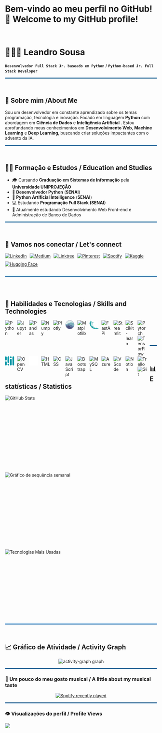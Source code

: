 # Bem-vindo ao meu perfil no GitHub! 👋 Welcome to my GitHub profile!
<br>

# 👩🏻‍💻 Leandro Sousa

**`Desenvolvedor Full Stack Jr. baseado em Python`** / **`Python-based Jr. Full Stack Developer`**

<hr style="border: 1px solid #0078d4;"/>

<br>

## 🚀 Sobre mim /About Me

Sou um desenvolvedor em constante aprendizado sobre os temas programação, tecnologia e inovação. Focado em linguagem **Python** com abordagem em  **Ciência de Dados** e **Inteligência Artificial** . Estou aprofundando meus conhecimentos em **Desenvolvimento Web**, **Machine Learning** e **Deep Learning**, buscando criar soluções impactantes com o advento da IA.

<hr style="border: 1px solid #0078d4;"/>

<br>

## 👩‍💻 Formação e Estudos / Education and Studies
- 🎓 Cursando **Graduação em Sistemas de Informação** pela **Universidade UNIPROJEÇÃO**
- 🤖 **Desenvolvedor Python** (**SENAI**)
- 🧠 **Python Artificial Intelligence**  (**SENAI**)
- 💻 Estudando **Programação Full Stack (SENAI)**
- 🌱 Atualmente estudando Desenvolvimento Web Front-end e Administração de Banco de Dados

<hr style="border: 1px solid #0078d4;"/>

<br>

## 🔗 Vamos nos conectar / Let's connect

<div style="display: flex; gap: 10px; align-items: center; flex-wrap: wrap; margin-bottom: 20px;">
    <a href="https://linkedin.com/in/seu-perfil" target="_blank">
        <img 
            src="https://img.shields.io/badge/linkedin-%230077B5.svg?style=for-the-badge&logo=linkedin&logoColor=white" alt="LinkedIn" />
    </a>
    <a href="https://medium.com/@seu-usuario" target="_blank">
        <img 
            src="https://img.shields.io/badge/Medium-12100E?style=for-the-badge&logo=medium&logoColor=white" alt="Medium" />
    </a>
    <a href="https://linktr.ee/seu-usuario" target="_blank">
        <img 
            src="https://img.shields.io/badge/linktree-1de9b6?style=for-the-badge&logo=linktree&logoColor=white" alt="Linktree" />
    </a>
    <a href="https://pinterest.com/seu-usuario" target="_blank">
        <img 
            src="https://img.shields.io/badge/Pinterest-%23E60023.svg?style=for-the-badge&logo=Pinterest&logoColor=white" alt="Pinterest" />
    </a>
    <a href="https://spotify.com/seu-usuario" target="_blank">
        <img 
            src="https://img.shields.io/badge/Spotify-1ED760?style=for-the-badge&logo=spotify&logoColor=white" alt="Spotify" />
    </a>
    <a href="https://kaggle.com/seu-usuario" target="_blank">
        <img 
            src="https://img.shields.io/badge/Kaggle-20BEFF?logo=kaggle&logoColor=black&style=for-the-badge" height="30" alt="Kaggle" />
    </a>
    <a href="https://huggingface.co/seu-usuario" target="_blank">
        <img 
            src="https://img.shields.io/badge/HuggingFace-%23FFAE00.svg?style=for-the-badge&logo=huggingface&logoColor=black" 
            height="30" alt="Hugging Face" 
        />
    </a>
</div>

<hr style="border: 1px solid #0078d4; margin-top: 30px; margin-bottom: 30px;" />

<br>

## 🔧 Habilidades e Tecnologias / Skills and Technologies

<div>
    <a href="https://www.python.org/doc/" target="_blank">
        <img
            align="left"
            alt="Python" 
            title="Python"
            width="30px" 
            style="padding-right: 10px;" 
            src="https://cdn.jsdelivr.net/gh/devicons/devicon@latest/icons/python/python-original.svg" 
        />
    </a>
    <a href="https://jupyter.org/" target="_blank">
        <img
            align="left"
            alt="Jupyter" 
            title="Jupyter"
            width="30px" 
            style="padding-right: 10px;" 
            src="https://cdn.jsdelivr.net/gh/devicons/devicon@latest/icons/jupyter/jupyter-original.svg" 
        />
    </a>
    <a href="https://pandas.pydata.org/docs/" target="_blank">
        <img
            align="left"
            alt="Pandas"
            title="Pandas"
            width="30px" 
            style="padding-right: 10px;" 
            src="https://cdn.jsdelivr.net/gh/devicons/devicon@latest/icons/pandas/pandas-original.svg" 
        />
    </a>
    <a href="https://numpy.org/doc/" target="_blank">
        <img
            align="left"
            alt="Numpy" 
            title="Numpy"
            width="30px"
            style="padding-right: 10px;" 
            src="https://cdn.jsdelivr.net/gh/devicons/devicon@latest/icons/numpy/numpy-original.svg" 
        />
    </a>
    <a href="https://plotly.com/" target="_blank">
        <img
            align="left"
            alt="Plotly" 
            title="Plotly"
            width="30px" 
            style="padding-right: 10px;" 
            src="https://cdn.jsdelivr.net/gh/devicons/devicon@latest/icons/plotly/plotly-original.svg" 
        />
    </a>
    <a href="https://seaborn.pydata.org/" target="_blank">
        <img
            align="left"
            alt="Seaborn" 
            title="Seaborn"
            width="30px" 
            style="padding-right: 10px;" 
            src="img/seaborn.svg"
        />
    </a>
    <a href="https://matplotlib.org/stable/contents.html" target="_blank">
        <img
            align="left"
            alt="Matplotlib" 
            title="Matplotlib"
            width="30px" 
            style="padding-right: 10px;" 
            src="https://cdn.jsdelivr.net/gh/devicons/devicon@latest/icons/matplotlib/matplotlib-original.svg" 
        />
    </a>
    <a href="https://flask.palletsprojects.com/" target="_blank">
        <img
            align="left"
            alt="Flask" 
            title="Flask"
            width="30px" 
            style="padding-right: 10px;"
            src="img/flask-color.svg"
        />
    </a>
    <a href="https://fastapi.tiangolo.com/" target="_blank">
        <img
            align="left"
            alt="FastAPI" 
            title="FastAPI"
            width="30px" 
            style="padding-right: 10px;" 
            src="https://cdn.jsdelivr.net/gh/devicons/devicon@latest/icons/fastapi/fastapi-original.svg" 
        />
    </a>
    <a href="https://docs.streamlit.io/" target="_blank">
        <img
            align="left"
            alt="Streamlit" 
            title="Streamlit"
            width="30px" 
            style="padding-right: 10px;" 
            src="https://cdn.jsdelivr.net/gh/devicons/devicon@latest/icons/streamlit/streamlit-original.svg" 
        />
    </a>
    <a href="https://scikit-learn.org/stable/documentation.html" target="_blank">
        <img
            align="left"
            alt="Scikit-learn" 
            title="Scikit-learn"
            width="30px" 
            style="padding-right: 10px;" 
            src="https://cdn.jsdelivr.net/gh/devicons/devicon@latest/icons/scikitlearn/scikitlearn-original.svg" 
        />
    </a>
    <a href="https://pytorch.org/docs/" target="_blank">
        <img
            align="left"
            alt="Pytorch" 
            title="Pytorch"
            width="30px" 
            style="padding-right: 10px;" 
            src="https://cdn.jsdelivr.net/gh/devicons/devicon@latest/icons/pytorch/pytorch-original.svg" 
        />
    </a>
    <a href="https://www.tensorflow.org/learn" target="_blank">
        <img
            align="left"
            alt="TensorFlow" 
            title="TensorFlow"
            width="30px" 
            style="padding-right: 10px;" 
            src="https://cdn.jsdelivr.net/gh/devicons/devicon@latest/icons/tensorflow/tensorflow-original.svg" 
        />
    </a>
    <a href="https://mediapipe.dev/" target="_blank">
        <img
            align="left"
            alt="MediaPipe" 
            title="MediaPipe"
            width="30px" 
            style="padding-right: 10px;" 
            src="img/mediapipe-color.svg"
        />
    </a>
    <a href="https://docs.opencv.org/4.x/d6/d00/tutorial_py_root.html" target="_blank">
        <img
            align="left"
            alt="OpenCV" 
            title="OpenCV"
            width="30px" 
            style="padding-right: 10px;" 
            src="https://cdn.jsdelivr.net/gh/devicons/devicon@latest/icons/opencv/opencv-original.svg" 
        />
    </a>
    <a href="https://www.markdownguide.org/" target="_blank">
        <img
            align="left"
            alt="Markdown" 
            title="Markdown"
            width="30px" 
            style="padding-right: 10px;"
            src="img/markdown-color.svg"
        />
    </a>
    <a href="https://developer.mozilla.org/en-US/docs/Web/HTML" target="_blank">
        <img 
            align="left"
            alt="HTML"
            title="HTML" 
            width="30px" 
            style="padding-right: 10px;" 
            src="https://cdn.jsdelivr.net/gh/devicons/devicon@latest/icons/html5/html5-original.svg" 
        />
    </a>
    <a href="https://developer.mozilla.org/en-US/docs/Web/CSS" target="_blank">
        <img 
            align="left" 
            alt="CSS" 
            title="CSS"
            width="30px" 
            style="padding-right: 10px;" 
            src="https://cdn.jsdelivr.net/gh/devicons/devicon@latest/icons/css3/css3-original.svg" 
        />
    </a>
    <a href="https://developer.mozilla.org/en-US/docs/Web/JavaScript" target="_blank">
        <img 
            align="left" 
            alt="JavaScript" 
            title="JavaScript"
            width="30px" 
            style="padding-right: 10px;" 
            src="https://cdn.jsdelivr.net/gh/devicons/devicon@latest/icons/javascript/javascript-original.svg" 
        />
    </a>
    <a href="https://getbootstrap.com/docs/" target="_blank">
        <img 
            align="left" 
            alt="Bootstrap"
            title="Bootstrap" 
            width="30px" 
            style="padding-right: 10px;" 
            src="https://cdn.jsdelivr.net/gh/devicons/devicon@latest/icons/bootstrap/bootstrap-original.svg" 
        />
    </a>
    <a href="https://dev.mysql.com/doc/" target="_blank">
        <img 
            align="left" 
            alt="MySQL"
            title="MySQL" 
            width="30px" 
            style="padding-right: 10px;" 
            src="https://cdn.jsdelivr.net/gh/devicons/devicon@latest/icons/mysql/mysql-original.svg" 
        />
    </a>
    <a href="https://learn.microsoft.com/en-us/azure/" target="_blank">
        <img 
            align="left" 
            alt="Azure"
            title="Azure" 
            width="30px" 
            style="padding-right: 10px;" 
            src="https://cdn.jsdelivr.net/gh/devicons/devicon@latest/icons/azure/azure-original.svg" 
        />
    </a>
    <a href="https://code.visualstudio.com/docs" target="_blank">
        <img 
            align="left" 
            alt="VScode" 
            title="VScode"
            width="30px" 
            style="padding-right: 10px;" 
            src="https://cdn.jsdelivr.net/gh/devicons/devicon@latest/icons/vscode/vscode-original.svg" 
        />
    </a>
    <a href="https://www.notion.so/help" target="_blank">
        <img 
            align="left" 
            alt="Notion" 
            title="Notion"
            width="30px" 
            style="padding-right: 10px;" 
            src="https://cdn.jsdelivr.net/gh/devicons/devicon@latest/icons/notion/notion-original.svg" 
        />
    </a>
    <a href="https://trello.com/guide" target="_blank">
        <img 
            align="left" 
            alt="Trello" 
            title="Trello"
            width="30px" 
            style="padding-right: 10px;" 
            src="https://cdn.jsdelivr.net/gh/devicons/devicon@latest/icons/trello/trello-original.svg" 
        />
    </a>
    <a href="https://git-scm.com/doc" target="_blank">
        <img 
            align="left" 
            alt="Git" 
            title="Git"
            width="30px" 
            style="padding-right: 10px;" 
            src="https://cdn.jsdelivr.net/gh/devicons/devicon@latest/icons/git/git-original.svg" 
        />
    </a>
</div>
<br><br><br><br>
<hr style="border: 1px solid #0078d4;"/>

<br>

## 📊 Estatísticas / Statistics

<p>
    <img
        align="center" 
        alt="GitHub Stats" 
        height="200" 
        style="display: block; margin: 10px auto;" 
        src="https://github-readme-stats.vercel.app/api?username=LeoSousaJesus&show_icons=true&theme=dark&hide&include_all_commits=true&locale=pt-br" 
    />
<br><br>
    <img
        align="center"
        alt="Gráfico de sequência semanal"
        height="200"
        style="display: block; margin: 10px auto;"
        src="https://streak-stats.demolab.com?user=LeoSousaJesus&locale=pt_BR&mode=weekly&theme=dark&hide_border=false&border_radius=5&order=3"
    />
<br><br>
    <img
        align="center" 
        alt="Tecnologias Mais Usadas" 
        height="200"
        style="display: block; margin: 10px auto;"
        src="https://github-readme-stats.vercel.app/api/top-langs/?username=leosousajesus&theme=dark&hide&layout=compact&custom_title=Tecnologias&langs_count=9" 
    />
</p>
<br style="clear: both;" />
<hr style="border: 1px solid #0078d4;"/>

<br>

## 📈 Gráfico de Atividade / Activity Graph

<p align="center">
    <img src="https://github-readme-activity-graph.vercel.app/graph?username=LeoSousaJesus&radius=16&theme=react&area=true&order=5&hide_border=false&hide_title=false" height="300" alt="activity-graph graph" 
    />
</p>
<hr style="border: 1px solid #0078d4;"/>


### 🎸 Um pouco do meu gosto musical / A little about my musical taste

<div align="center">
  <a href="https://open.spotify.com/user/ninjabrasil">
    <img src="https://spotify-recently-played-readme.vercel.app/api?user=ninjabrasil&count=5&unique=false" alt="Spotify recently played"  />
  </a>
</div>


<hr style="border: 1px solid #0078d4;"/>

### 👁️ Visualizações do perfil / Profile Views

<img align="left" src="https://profile-counter.glitch.me/LeoSousaJesus/count.svg?"  />
